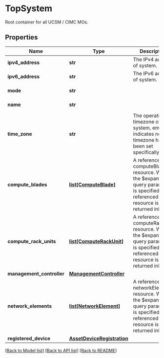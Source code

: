 # TopSystem

Root container for all UCSM / CIMC MOs. 
## Properties
Name | Type | Description | Notes
------------ | ------------- | ------------- | -------------
**ipv4_address** | **str** | The IPv4 address of system.   | [optional] [readonly] 
**ipv6_address** | **str** | The IPv6 address of system.   | [optional] [readonly] 
**mode** | **str** |  | [optional] [readonly] 
**name** | **str** |  | [optional] [readonly] 
**time_zone** | **str** | The operational timezone of the system, empty indicates no timezone has been set specifically.    | [optional] 
**compute_blades** | [**list[ComputeBlade]**](ComputeBlade.md) | A reference to a computeBlade resource. When the $expand query parameter is specified, the referenced resource is returned inline.  | [optional] 
**compute_rack_units** | [**list[ComputeRackUnit]**](ComputeRackUnit.md) | A reference to a computeRackUnit resource. When the $expand query parameter is specified, the referenced resource is returned inline.  | [optional] [readonly] 
**management_controller** | [**ManagementController**](.md) |  | [optional] 
**network_elements** | [**list[NetworkElement]**](NetworkElement.md) | A reference to a networkElement resource. When the $expand query parameter is specified, the referenced resource is returned inline.  | [optional] 
**registered_device** | [**AssetDeviceRegistration**](.md) |  | [optional] 

[[Back to Model list]](../README.md#documentation-for-models) [[Back to API list]](../README.md#documentation-for-api-endpoints) [[Back to README]](../README.md)


